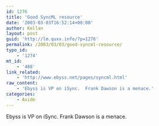 ```yaml
---
id: 1276
title: 'Good SyncML resource'
date: '2003-03-03T16:52:14+00:00'
author: Kellan
layout: post
guid: 'http://lm.quxx.info/?p=1276'
permalink: /2003/03/03/good-syncml-resource/
typo_id:
    - '1274'
mt_id:
    - '488'
link_related:
    - 'http://www.ebyss.net/pages/syncml.html'
raw_content:
    - 'Ebyss is VP on iSync.  Frank Dawson is a menace.'
categories:
    - Aside
---
```


Ebyss is VP on iSync. Frank Dawson is a menace.